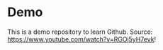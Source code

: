 # Demo 

This is a demo repository to learn Github. Source: https://www.youtube.com/watch?v=RGOj5yH7evk!
